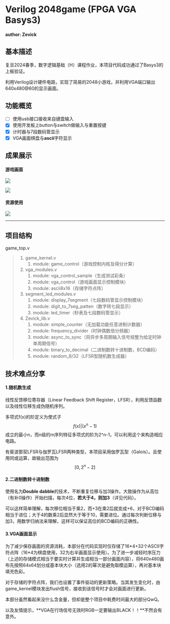 # Verilog 2048game (FPGA VGA Basys3)

#### author: Zevick

## 基本描述

复旦2024春季，数字逻辑基础（H）课程作业，本项目代码成功通过了Basys3的上板验证。

利用Verilog设计硬件电路，实现了简易的2048小游戏，并利用VGA端口输出640x480@60的显示画面。

## 功能概览

- [ ] 使用usb接口接收来自键盘输入
- [x] 使用开发板上button与switch做输入与重置按键
- [x] 计时器与7段数码管显示
- [x] VGA画面棋盘与**ascii**字符显示

## 成果展示

#### 游戏画面

![](D:\Code_Files\Xilinx\homework4\pics\过程.PNG)

![](D:\Code_Files\Xilinx\homework4\pics\结束.PNG)

#### 资源使用

![](D:\Code_Files\Xilinx\homework4\pics\资源使用.png)

***

## 项目结构

game_top.v

> 1. game_kernel.v
>    1.  module: game_control（游戏控制内核及得分计算）
> 2. vga_modules.v
>    1. module: vga_control_sample（生成测试彩条）
>    2. module: vga_control（游戏画面显示控制模块）
>    3. module: ascii8x16（存储字符点阵）
> 3. segment_led_modules.v
>    1. module: display_7segment（七段数码管显示控制模块）
>    2. module: digit_to_7seg_patten（数字转七段显示）
>    3. module: led_timer（秒表及七段数码管显示）
> 4. Zevick_lib.v
>    1. module: simple_counter（无加载功能任意进制计数器）
>    2. module: frequency_divider（时钟偶数倍分频器）
>    3. module: async_to_sync（将异步多周期输入信号规整为给定时钟单周期信号）
>    4. module: binary_to_decimal（二进制数转十进制数，BCD编码）
>    5. module: random_8/32（LFSR型随机数生成器）

## 技术难点分享

#### 1.随机数生成

线性反馈移位寄存器（Linear Feedback Shift Register，LFSR），利用反馈函数以及线性位移生成伪随机序列。

多项式f(x)的阶定义为使式子
$$
f(x)|(x^n-1)
$$
成立的最小n，而n级的m序列特征多项式的阶为2^n-1，可以利用这个来构造相应电路。

有斐波那契LFSR与伽罗瓦LFSR两种类型，本项目采用伽罗瓦型（Galois）。且使用同或运算，故输出范围为
$$
[0 , 2^n-2]
$$

#### 2.二进制数转十进制数

使用名为**Double dabble**的技术，不断重复位移与加3操作。大致操作为从高位（有补0操作）开始扫描，每次4位，**若大于4，则加3**（详见代码）。

可以这样简单理解，每次移位相当于乘2，而+3在乘2后就变成+6，对于BCD编码相当于进位；大于4的数乘2后显然大于等于10，需要进位。通过每次判断位移与加3，用数学归纳法来理解，这样可以保证高位的BCD编码的正确性。

#### 3.VGA画面显示

为了减少保存画面的资源消耗，本部分在代码实现时仅存储了16\*4+32个ASCII字符点阵（16\*4为棋盘使用，32为右半画面显示使用）。为了进一步减轻时序压力（上述的存储模式相当于要实时计算并生成相当一部分画面内容），将640x480画布先按照64x64划分成基本块大小（选用2的幂次是避免取模运算），再对基本块填充色彩。

对于存储的字符点阵，我们也设置了事件驱动的更新策略。当其发生变化时，由game_kernel模块发出flush信号，接收到该信号时才会对画面进行更新。

本部分虽然看起来没什么含金量，但却是整个项目中耗费时间最大的部分QwQ。

以及友情提示，**VGA在行场信号无效时RGB一定要输出BLACK！！**不然会有意外。